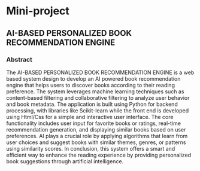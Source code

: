 # Mini-project
## AI-BASED PERSONALIZED BOOK RECOMMENDATION ENGINE
### Abstract

The AI-BASED PERSONALIZED BOOK RECOMMENDATION ENGINE  is a web based system design to develop an AI powered book recommendation engine that helps users to discover books according to their reading preference. The system leverages machine learning techniques such as content-based filtering and collaborative filtering to analyze user behavior and book metadata. The application is built using Python for backend processing, with libraries like Scikit-learn  while the front end is developed using Html/Css for a simple and interactive user interface. The core functionality includes user input for favorite books or ratings, real-time recommendation generation, and displaying similar books based on user preferences. AI plays a crucial role by applying algorithms that learn from user choices and suggest books with similar themes, genres, or patterns using similarity scores. In conclusion, this system offers a smart and efficient way to enhance the reading experience by providing personalized book suggestions through artificial intelligence.
